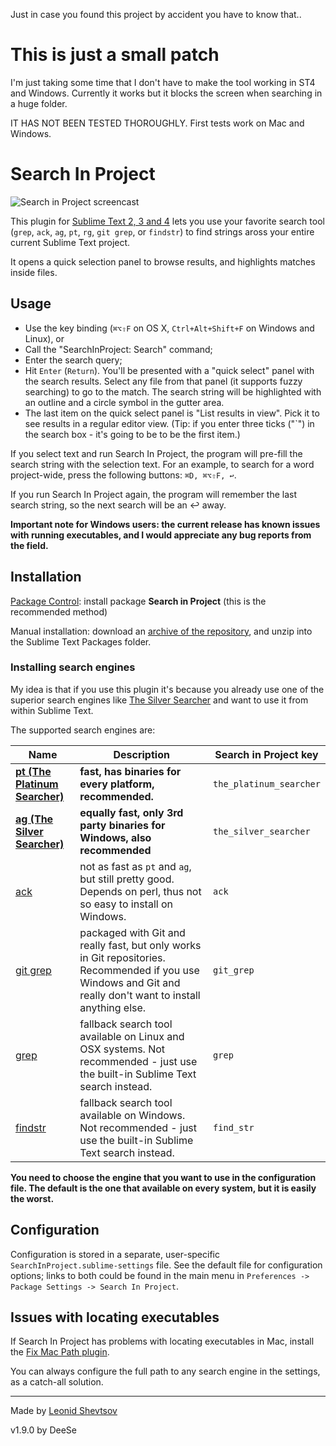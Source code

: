 Just in case you found this project by accident you have to know that.. 

# This is just a small patch

I'm just taking some time that I don't have to make the tool working in ST4 and Windows. 
Currently it works but it blocks the screen when searching in a huge folder. 

IT HAS NOT BEEN TESTED THOROUGHLY. First tests work on Mac and Windows. 


# Search In Project

![Search in Project screencast](https://raw.githubusercontent.com/deese/SearchInProject_SublimeText/screencast/screencast.gif)

This plugin for [Sublime Text 2, 3 and 4](http://www.sublimetext.com/) lets you use your favorite search tool (`grep`, `ack`, `ag`, `pt`, `rg`, `git grep`, or `findstr`) to find strings aross your entire current Sublime Text project.

It opens a quick selection panel to browse results, and highlights matches inside files.

## Usage

* Use the key binding (`⌘⌥⇧F` on OS X, `Ctrl+Alt+Shift+F` on Windows and Linux), or
* Call the "SearchInProject: Search" command;
* Enter the search query;
* Hit `Enter` (`Return`). You'll be presented with a "quick select" panel with the search results. Select any file from that panel (it supports fuzzy searching) to go to the match. The search string will be highlighted with an outline and a circle symbol in the gutter area.
* The last item on the quick select panel is "List results in view". Pick it to see results in a regular editor view. (Tip: if you enter three ticks ("`") in the search box - it's going to be to be the first item.)

If you select text and run Search In Project, the program will pre-fill the search string with the selection text. For an example, to search for a word project-wide, press the following buttons: `⌘D, ⌘⌥⇧F, ↩`.

If you run Search In Project again, the program will remember the last search string, so the next search will be an ↩ away.

**Important note for Windows users: the current release has known issues with running executables, and I would appreciate any bug reports from the field.**

## Installation

[Package Control](http://sublime.wbond.net): install package **Search in Project** (this is the recommended method)

Manual installation: download an [archive of the repository](https://github.com/deese/SearchInProject_SublimeText/archive/master.zip), and unzip into the Sublime Text Packages folder.

### Installing search engines

My idea is that if you use this plugin it's because you already use one of the superior search engines like [The Silver Searcher](https://github.com/ggreer/the_silver_searcher) and want to use it from within Sublime Text.

The supported search engines are:

| Name                                                                                      | Description                                                                                                                                                   | Search in Project key   |
| ----------------------------------------------------------------------------------------- | ------------------------------------------------------------------------------------------------------------------------------------------------------------- | ----------------------- |
| **[pt (The Platinum Searcher)](https://github.com/monochromegane/the_platinum_searcher)** | **fast, has binaries for every platform, recommended.**                                                                                                       | `the_platinum_searcher` |
| **[ag (The Silver Searcher)](http://geoff.greer.fm/ag/)**                                 | **equally fast, only 3rd party binaries for Windows, also recommended**                                                                                       | `the_silver_searcher`   |
| [ack](http://beyondgrep.com/)                                                             | not as fast as `pt` and `ag`, but still pretty good. Depends on perl, thus not so easy to install on Windows.                                                 | `ack`                   |
| [git grep](http://git-scm.com/docs/git-grep)                                              | packaged with Git and really fast, but only works in Git repositories. Recommended if you use Windows and Git and really don't want to install anything else. | `git_grep`              |
| [grep](https://en.wikipedia.org/wiki/Grep)                                                | fallback search tool available on Linux and OSX systems. Not recommended - just use the built-in Sublime Text search instead.                                 | `grep`                  |
| [findstr](https://technet.microsoft.com/en-us/library/Bb490907.aspx)                      | fallback search tool available on Windows. Not recommended - just use the built-in Sublime Text search instead.                                               | `find_str`              |

**You need to choose the engine that you want to use in the configuration file. The default is the one that available on every system, but it is easily the worst.**

## Configuration

Configuration is stored in a separate, user-specific `SearchInProject.sublime-settings` file. See the default file for configuration options; links to both could be
found in the main menu in `Preferences -> Package Settings -> Search In Project`.

## Issues with locating executables

If Search In Project has problems with locating executables in Mac, install the [Fix Mac Path plugin](https://github.com/int3h/SublimeFixMacPath).

You can always configure the full path to any search engine in the settings, as a catch-all solution.

---

Made by [Leonid Shevtsov](http://leonid.shevtsov.me)

v1.9.0 by DeeSe
